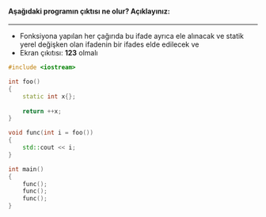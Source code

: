#### Aşağıdaki programın çıktısı ne olur? Açıklayınız:
----

- Fonksiyona yapılan her çağırıda bu ifade ayrıca ele alınacak ve statik yerel değişken olan ifadenin bir ifades elde edilecek ve 
- Ekran çıkıtısı: **123** olmalı

```cpp
#include <iostream>

int foo()
{
	static int x{};
	
	return ++x;
}

void func(int i = foo())
{
	std::cout << i;
}

int main()
{
	func();
	func();
	func();
}
```

<!-- [Ödevin cevabı](https://vimeo.com/551901741) -->
